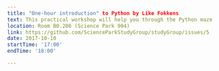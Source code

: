 ```yaml
---
title: "One-hour introduction" to Python by Like Fokkens
text: This practical workshop will help you through the Python maze
location: Room B0.206 (Science Park 904)
link: https://github.com/ScienceParkStudyGroup/studyGroup/issues/5
date: 2017-10-10
startTime: '17:00'
endTime: '18:00'

---
```

